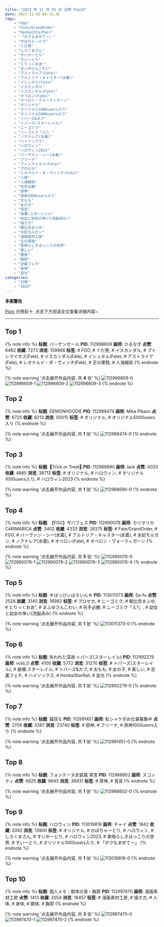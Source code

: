 ```yaml
---
title: "2023 年 11 月 01 日 日榜 Top10"
date: 2023-11-03 06:15:26
tags:
    - "FGO"
    - "Fate/GrandOrder"
    - "HonkaiStarRail"
    - "「ボクもまぜてー」"
    - "かぼちゃーとり"
    - "ぐだ男"
    - "しろくまさん"
    - "すいかーとり"
    - "すいーとり"
    - "とりっくおあ""
    - "まふゆさんこわい"
    - "アストライア(Fate)"
    - "アルトリア・キャスター(水着)"
    - "イシュタル(Fate)"
    - "イスカンダル"
    - "イスカンダル(Fate)"
    - "オベロン(Fate)"
    - "オベロン・ヴォーティガーン"
    - "オリジナル"
    - "オリジナル1000users入り"
    - "オリジナル5000users入り"
    - "トパーズ&カブ"
    - "トパーズ(スターレイル)"
    - "ニーゴミク"
    - "ニーゴミク「え?」"
    - "ノクナレア(水着)"
    - "ハイソックス"
    - "ハロウィン"
    - "ハロウィン2023"
    - "バーヴァン・シー(水着)"
    - "フリーナ"
    - "プトレマイオス(Fate)"
    - "プロセカ"
    - "レオナルド・ダ・ヴィンチ(Fate)"
    - "人体"
    - "人海戦術"
    - "先手必勝"
    - "原神"
    - "原神1000users入り"
    - "太もも"
    - "女の子"
    - "宵宮"
    - "崩壊:スターレイル"
    - "幼女と幼女の争い(洗脳済み)"
    - "描き方"
    - "朝比奈まふゆ"
    - "水妃モルガン"
    - "漫画素材工房"
    - "王の軍勢"
    - "素晴らしきほっこりの世界"
    - "美しい"
    - "胴体"
    - "胸郭"
    - "足裏フェチ"
    - "身体"
    - "逆光"
categories:
    - "日榜"
    - "2023"
---
```


<i class="fa fa-triangle-exclamation"></i>**多图警告**<i class="fa fa-triangle-exclamation"></i>

[Pixiv](https://www.pixiv.net/) 日榜前十, 点击下方阅读全文查看详细内容~

<!-- more -->

---

## Top 1

{% note info %}
**标题**: バーゲンセール
**PID**: 112996609 **画师**: ひるなぎ
**点赞**: 6482 **收藏**: 7273 **浏览**: 109968
**标签**: # FGO, # ぐだ男, # イスカンダル, # プトレマイオス(Fate), # イスカンダル(Fate), # イシュタル(Fate), # アストライア(Fate), # レオナルド・ダ・ヴィンチ(Fate), # 王の軍勢, # 人海戦術
{% endnote %}

{% note warning '点击展开作品内容, 共 **4** 张' %}
![112996609-0](https://i.pixiv.re/img-original/img/2023/10/31/06/00/13/112996609_p0.jpg)
![112996609-1](https://i.pixiv.re/img-original/img/2023/10/31/06/00/13/112996609_p1.jpg)
![112996609-2](https://i.pixiv.re/img-original/img/2023/10/31/06/00/13/112996609_p2.jpg)
![112996609-3](https://i.pixiv.re/img-original/img/2023/10/31/06/00/13/112996609_p3.jpg)
{% endnote %}

## Top 2

{% note info %}
**标题**: DEMONHOODIE
**PID**: 112988474 **画师**: Mika Pikazo
**点赞**: 6725 **收藏**: 8213 **浏览**: 50015
**标签**: # オリジナル, # オリジナル5000users入り
{% endnote %}

{% note warning '点击展开作品内容, 共 **1** 张' %}
![112988474-0](https://i.pixiv.re/img-original/img/2023/10/31/00/00/06/112988474_p0.png)
{% endnote %}

## Top 3

{% note info %}
**标题**: 🎃Trick or Treat🎃
**PID**: 112988690 **画师**: lack
**点赞**: 4033 **收藏**: 4865 **浏览**: 38712
**标签**: # オリジナル, # ハロウィン, # オリジナル1000users入り, # ハロウィン2023
{% endnote %}

{% note warning '点击展开作品内容, 共 **1** 张' %}
![112988690-0](https://i.pixiv.re/img-original/img/2023/10/31/00/00/45/112988690_p0.png)
{% endnote %}

## Top 4

{% note info %}
**标题**: 【FGO】サバフェス
**PID**: 112990078 **画师**: カリマリカCARIMARICA
**点赞**: 3402 **收藏**: 4333 **浏览**: 28375
**标签**: # Fate/GrandOrder, # FGO, # バーヴァン・シー(水着), # アルトリア・キャスター(水着), # 水妃モルガン, # ノクナレア(水着), # オベロン(Fate), # オベロン・ヴォーティガーン
{% endnote %}

{% note warning '点击展开作品内容, 共 **5** 张' %}
![112990078-0](https://i.pixiv.re/img-original/img/2023/10/31/00/18/05/112990078_p0.png)
![112990078-1](https://i.pixiv.re/img-original/img/2023/10/31/00/18/05/112990078_p1.png)
![112990078-2](https://i.pixiv.re/img-original/img/2023/10/31/00/18/05/112990078_p2.png)
![112990078-3](https://i.pixiv.re/img-original/img/2023/10/31/00/18/05/112990078_p3.png)
![112990078-4](https://i.pixiv.re/img-original/img/2023/10/31/00/18/05/112990078_p4.png)
{% endnote %}

## Top 5

{% note info %}
**标题**: ☆はっぴぃはろいん☆
**PID**: 113011373 **画师**: Sa-fu
**点赞**: 2528 **收藏**: 3140 **浏览**: 16982
**标签**: # プロセカ, # ニーゴミク, # 朝比奈まふゆ, # とりっくおあ", # まふゆさんこわい, # 先手必勝, # ニーゴミク「え?」, # 幼女と幼女の争い(洗脳済み)
{% endnote %}

{% note warning '点击展开作品内容, 共 **1** 张' %}
![113011373-0](https://i.pixiv.re/img-original/img/2023/10/31/18/32/21/113011373_p0.jpg)
{% endnote %}

## Top 6

{% note info %}
**标题**: 失われた深淵·トパーズ(スターレイル)
**PID**: 112992279 **画师**: void_0
**点赞**: 4100 **收藏**: 5772 **浏览**: 31270
**标签**: # トパーズ(スターレイル), # 崩壊:スターレイル, # トパーズ&カブ, # 太もも, # 女の子, # 美しい, # 足裏フェチ, # ハイソックス, # HonkaiStarRail, # 逆光
{% endnote %}

{% note warning '点击展开作品内容, 共 **1** 张' %}
![112992279-0](https://i.pixiv.re/img-original/img/2023/10/31/01/19/08/112992279_p0.jpg)
{% endnote %}

## Top 7

{% note info %}
**标题**: 猫耳な
**PID**: 112991451 **画师**: 紅シャケ＠お仕事募集中
**点赞**: 2708 **收藏**: 3387 **浏览**: 23740
**标签**: # 原神, # フリーナ, # 原神1000users入り
{% endnote %}

{% note warning '点击展开作品内容, 共 **1** 张' %}
![112991451-0](https://i.pixiv.re/img-original/img/2023/10/31/00/55/04/112991451_p0.jpg)
{% endnote %}

## Top 8

{% note info %}
**标题**: フォンテーヌ衣装風 宵宮
**PID**: 112988602 **画师**: スコッティ
**点赞**: 6925 **收藏**: 9645 **浏览**: 36931
**标签**: # 原神, # 宵宮
{% endnote %}

{% note warning '点击展开作品内容, 共 **1** 张' %}
![112988602-0](https://i.pixiv.re/img-original/img/2023/10/31/00/00/25/112988602_p0.jpg)
{% endnote %}

## Top 9

{% note info %}
**标题**: ハロウィン
**PID**: 113019818 **画师**: チャイ
**点赞**: 1842 **收藏**: 2092 **浏览**: 13900
**标签**: # オリジナル, # かぼちゃーとり, # ハロウィン, # しろくまさん, # すいかーとり, # ハロウィン2023, # 素晴らしきほっこりの世界, # すいーとり, # オリジナル1000users入り, # 「ボクもまぜてー」
{% endnote %}

{% note warning '点击展开作品内容, 共 **1** 张' %}
![113019818-0](https://i.pixiv.re/img-original/img/2023/10/31/21/38/48/113019818_p0.png)
{% endnote %}

## Top 10

{% note info %}
**标题**: 個人メモ：胴体の骨・胸郭
**PID**: 112997470 **画师**: 漫画素材工房
**点赞**: 1413 **收藏**: 2054 **浏览**: 19457
**标签**: # 漫画素材工房, # 描き方, # 人体, # 身体, # 胴体, # 胸郭
{% endnote %}

{% note warning '点击展开作品内容, 共 **3** 张' %}
![112997470-0](https://i.pixiv.re/img-original/img/2023/10/31/07/00/11/112997470_p0.jpg)
![112997470-1](https://i.pixiv.re/img-original/img/2023/10/31/07/00/11/112997470_p1.jpg)
![112997470-2](https://i.pixiv.re/img-original/img/2023/10/31/07/00/11/112997470_p2.jpg)
{% endnote %}
